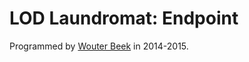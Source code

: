 LOD Laundromat: Endpoint
========================

Programmed by [Wouter Beek](http://www.wouterbeek.com) in 2014-2015.

